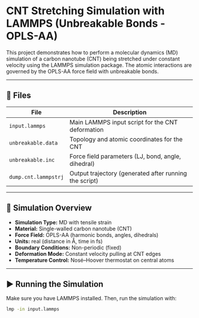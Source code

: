 # CNT Stretching Simulation with LAMMPS (Unbreakable Bonds - OPLS-AA)

This project demonstrates how to perform a molecular dynamics (MD) simulation of a carbon nanotube (CNT) being stretched under constant velocity using the LAMMPS simulation package. The atomic interactions are governed by the OPLS-AA force field with unbreakable bonds.

---

## 📁 Files

| File | Description |
|------|-------------|
| `input.lammps` | Main LAMMPS input script for the CNT deformation |
| `unbreakable.data` | Topology and atomic coordinates for the CNT |
| `unbreakable.inc` | Force field parameters (LJ, bond, angle, dihedral) |
| `dump.cnt.lammpstrj` | Output trajectory (generated after running the script) |

---

## 🔬 Simulation Overview

- **Simulation Type:** MD with tensile strain
- **Material:** Single-walled carbon nanotube (CNT)
- **Force Field:** OPLS-AA (harmonic bonds, angles, dihedrals)
- **Units:** real (distance in Å, time in fs)
- **Boundary Conditions:** Non-periodic (fixed)
- **Deformation Mode:** Constant velocity pulling at CNT edges
- **Temperature Control:** Nosé–Hoover thermostat on central atoms

---

## ▶️ Running the Simulation

Make sure you have LAMMPS installed. Then, run the simulation with:

```bash
lmp -in input.lammps

